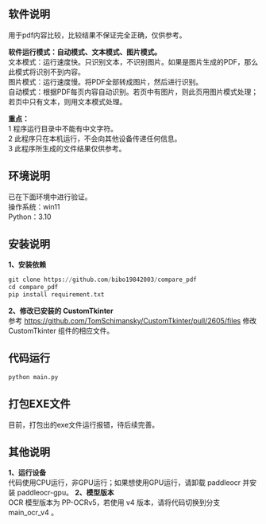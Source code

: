 ## 软件说明
用于pdf内容比较，比较结果不保证完全正确，仅供参考。  
  
**软件运行模式：自动模式、文本模式、图片模式。**  
文本模式：运行速度快。只识别文本，不识别图片。如果是图片生成的PDF，那么此模式将识别不到内容。  
图片模式：运行速度慢。将PDF全部转成图片，然后进行识别。  
自动模式：根据PDF每页内容自动识别。若页中有图片，则此页用图片模式处理；若页中只有文本，则用文本模式处理。  

**重点：**  
1 程序运行目录中不能有中文字符。  
2 此程序只在本机运行，不会向其他设备传递任何信息。  
3 此程序所生成的文件结果仅供参考。

## 环境说明
已在下面环境中进行验证。  
操作系统：win11  
Python：3.10  

## 安装说明
**1、安装依赖**  
```py
git clone https://github.com/bibo19842003/compare_pdf
cd compare_pdf
pip install requirement.txt
```

**2、修改已安装的 CustomTkinter**  
参考 https://github.com/TomSchimansky/CustomTkinter/pull/2605/files 修改 CustomTkinter 组件的相应文件。  

## 代码运行
```py
python main.py
```

## 打包EXE文件
目前，打包出的exe文件运行报错，待后续完善。

## 其他说明
**1、运行设备**  
代码使用CPU运行，非GPU运行；如果想使用GPU运行，请卸载 paddleocr 并安装 paddleocr-gpu。
**2、模型版本**  
OCR 模型版本为 PP-OCRv5，若使用 v4 版本，请将代码切换到分支 main_ocr_v4 。